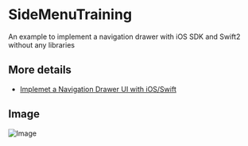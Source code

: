 # SideMenuTraining
An example to implement a navigation drawer with iOS SDK and Swift2 without any libraries

## More details

* [Implemet a Navigation Drawer UI with iOS/Swift](http://tatsuya-iskw.com/blog/implemet-a-navigation-drawer-ui-with-iosswift/)

## Image

![Image](http://tatsuya-iskw.com/static/media/uploads/development1.gif)
